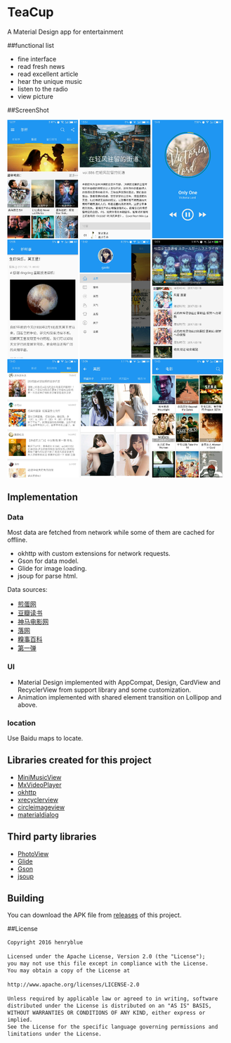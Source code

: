 # TeaCup
A Material Design app for entertainment

##functional list

- fine interface
- read fresh news
- read excellent article
- hear the unique music
- listen to the radio
- view picture

##ScreenShot
<p><img src="screenshot/photo1.jpg" width="32%" />
<img src="screenshot/photo2.jpg" width="32%" />
<img src="screenshot/photo3.jpg" width="32%" />
<img src="screenshot/photo4.jpg" width="32%" />
<img src="screenshot/photo5.jpg" width="32%" />
<img src="screenshot/photo6.jpg" width="32%" />
<img src="screenshot/photo7.jpg" width="32%" />
<img src="screenshot/photo8.jpg" width="32%" />
<img src="screenshot/photo9.jpg" width="32%" /></p>

## Implementation

### Data

Most data are fetched from network while some of them are cached for offline.

- okhttp with custom extensions for network requests.
- Gson for data model.
- Glide for image loading.
- jsoup for parse html.

Data sources:

- [煎蛋网](http://jandan.net/)
- [豆瓣读书](https://book.douban.com/)
- [神马电影网](http://www.82ke.com/)
- [落网](http://www.luoo.net/)
- [糗事百科](http://www.qiushibaike.com/)
- [第一弹](http://www.diyidan.com/)

### UI

- Material Design implemented with AppCompat, Design, CardView and RecyclerView from support library and some customization.
- Animation implemented with shared element transition on Lollipop and above.

### location
Use Baidu maps to locate.

## Libraries created for this project

- [MiniMusicView](https://github.com/henryblue/MiniMusicView)
- [MxVideoPlayer](https://github.com/henryblue/MxVideoPlayer)
- [okhttp](https://github.com/square/okhttp)
- [xrecyclerview](https://github.com/jianghejie/XRecyclerView)
- [circleimageview](https://github.com/hdodenhof/CircleImageView)
- [materialdialog](https://github.com/drakeet/MaterialDialog)

## Third party libraries

- [PhotoView](https://github.com/chrisbanes/PhotoView)
- [Glide](https://github.com/bumptech/glide)
- [Gson](https://github.com/google/gson)
- [jsoup](https://jsoup.org/download)

## Building

You can download the APK file from [releases](/teacup-1.2_3.apk) of this project.


##License

```
Copyright 2016 henryblue

Licensed under the Apache License, Version 2.0 (the "License");
you may not use this file except in compliance with the License.
You may obtain a copy of the License at

http://www.apache.org/licenses/LICENSE-2.0

Unless required by applicable law or agreed to in writing, software
distributed under the License is distributed on an "AS IS" BASIS,
WITHOUT WARRANTIES OR CONDITIONS OF ANY KIND, either express or implied.
See the License for the specific language governing permissions and
limitations under the License.
```
